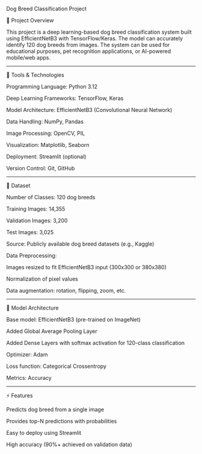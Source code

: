 Dog Breed Classification Project

🐶 Project Overview

This project is a deep learning-based dog breed classification system built using EfficientNetB3 with TensorFlow/Keras. The model can accurately identify 120 dog breeds from images. The system can be used for educational purposes, pet recognition applications, or AI-powered mobile/web apps.


---

🔧 Tools & Technologies

Programming Language: Python 3.12

Deep Learning Frameworks: TensorFlow, Keras

Model Architecture: EfficientNetB3 (Convolutional Neural Network)

Data Handling: NumPy, Pandas

Image Processing: OpenCV, PIL

Visualization: Matplotlib, Seaborn

Deployment: Streamlit (optional)

Version Control: Git, GitHub



---

📂 Dataset

Number of Classes: 120 dog breeds

Training Images: 14,355

Validation Images: 3,200

Test Images: 3,025

Source: Publicly available dog breed datasets (e.g., Kaggle)

Data Preprocessing:

Images resized to fit EfficientNetB3 input (300x300 or 380x380)

Normalization of pixel values

Data augmentation: rotation, flipping, zoom, etc.




---

🧠 Model Architecture

Base model: EfficientNetB3 (pre-trained on ImageNet)

Added Global Average Pooling Layer

Added Dense Layers with softmax activation for 120-class classification

Optimizer: Adam

Loss function: Categorical Crossentropy

Metrics: Accuracy



---

⚡ Features

Predicts dog breed from a single image

Provides top-N predictions with probabilities

Easy to deploy using Streamlit

High accuracy (90%+ achieved on validation data)
